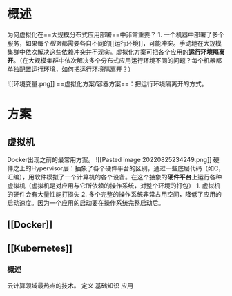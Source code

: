 # 概述
为何虚拟化在==大规模分布式应用部署==中非常重要？
	1. 一个机器中部署了多个服务，如果每个*服务*都需要各自不同的[[运行环境]]，可能冲突。手动地在大规模集群中依次解决这些依赖冲突并不现实。虚拟化方案可把各个应用的**运行环境隔离开**。（在大规模集群中依次解决多个分布式应用运行环境不同的问题？每个机器都单独配置运行环境，如何把运行环境隔离开？）

![[环境变量.png]]
==虚拟化方案/容器方案==：把运行环境隔离开的方式。
# 方案
## 虚拟机
Docker出现之前的最常用方案。
![[Pasted image 20220825234249.png]]
硬件之上的Hypervisor层：抽象了各个硬件平台的区别，通过一些底层代码（如C，汇编），用软件模拟了一个计算机的各个设备。在这个抽象的**硬件平台**上运行各种虚拟机（虚拟机是对应用与它所依赖的操作系统，对整个环境的打包）
	1. 虚拟机的硬件会有大量性能打损失
	2. 多个完整的操作系统非常占用空间，降低了应用的启动速度。因为一个应用的启动要在操作系统完整启动后。
## [[Docker]]
## [[Kubernetes]]
### 概述
云计算领域最热点的技术。
定义
基础知识
应用
